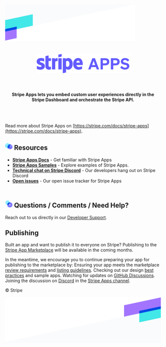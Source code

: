 <img src="./.readme/bg-banner-top.png" alt="top background banner" width="420" >
<h1 align="center">
  <img src="./.readme/stripe-apps-burple.svg" width="300" />
  <br/>
  <br/>
</h1>

<h4 align="center">Stripe Apps lets you embed custom user experiences directly in the Stripe Dashboard and orchestrate the Stripe API.</h4>

<br />
<br />

Read more about Stripe Apps on [https://stripe.com/docs/stripe-apps](https://stripe.com/docs/stripe-apps).

<h2><img src='./.readme/blocks.svg' width='24'> Resources</h2>

- **[Stripe Apps Docs](https://stripe.com/docs/stripe-apps)** - Get familiar with Stripe Apps
- **[Stripe Apps Samples](examples)** - Explore examples of Stripe Apps.
- **[Technical chat on Stripe Discord](https://stripe.com/go/developer-chat)** - Our developers hang out on Stripe Discord
- **[Open issues](https://github.com/stripe/stripe-apps/issues)** - Our open issue tracker for Stripe Apps

<h2><br><img src='./.readme/gears.svg' width='24'> Questions / Comments / Need Help?</h2>

Reach out to us directly in our [Developer Support](https://github.com/stripe/stripe-apps/wiki/Developer-Support).

<h2> Publishing </h2>

Built an app and want to publish it to everyone on Stripe? Publishing to the [Stripe App Marketplace](https://marketplace.stripe.com/) will be available in the coming months.

In the meantime, we encourage you to continue preparing your app for publishing to the marketplace by: 
Ensuring your app meets the marketplace [review requirements](https://stripe.com/docs/stripe-apps/review-requirements) and [listing guidelines](https://stripe.com/docs/stripe-apps/listing-guidelines). 
Checking out our design [best practices](https://stripe.com/docs/stripe-apps/listing-guidelines) and sample apps. 
Watching for updates on [GitHub Discussions](https://github.com/stripe/stripe-apps/discussions).
Joining the discussion on [Discord](https://discord.com/invite/stripe) in the [Stripe Apps channel](https://discord.com/channels/841573134531821608/974592073229549638).

© Stripe

<img src="./.readme/bg-banner-bottom.png" align="right" width="515" alt="top background banner">
